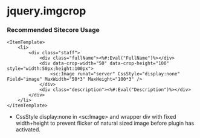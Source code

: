 jquery.imgcrop
==============

### Recommended Sitecore Usage
```
<ItemTemplate>
	<li>
		<div class="staff">
			<div class="fullName"><%#:Eval("FullName")%></div>
			<div data-crop-width="50" data-crop-height="100" style="width:50px;height:100px">
				<sc:Image runat="server" CssStyle="display:none" Field="image" MaxWidth="50*3" MaxHeight="100*3" />
			</div>
			<div class="description"><%#:Eval("Description")%></div>
		</div>
	</li>
</ItemTemplate>
```
- CssStyle display:none in &lt;sc:Image&gt; and wrapper div with fixed width+height to prevent flicker of natural sized image before plugin has activated.
